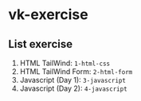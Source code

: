# vk-exercise

## List exercise

1. HTML TailWind: `1-html-css`
2. HTML TailWind Form: `2-html-form`
3. Javascript (Day 1): `3-javascript`
4. Javascript (Day 2): `4-javascript`
